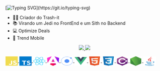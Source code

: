 [![Typing SVG](https://readme-typing-svg.herokuapp.com?font=Fira+Code&pause=1000&width=435&lines=Hello%2C+Ola%2C+%E3%81%93%E3%82%93%E3%81%AB%E3%81%A1%E3%81%AF.;Eu+sou+Kauã.)](https://git.io/typing-svg)

- 🧑‍💻 Criador do Trash-it
- 📚 Virando um Jedi no FrontEnd e um Sith no Backend 
- 💻 Optimize Deals
- 🏢 Trend Mobile

<div align="center">
  <a href="https://github.com/kauawerle">
  <img height="180em" src="https://github-readme-stats.vercel.app/api?username=kauawerle&show_icons=true&theme=midnight-purple&include_all_commits=true&count_private=true"/>
  <img height="180em" src="https://github-readme-stats.vercel.app/api/top-langs/?username=kauawerle&layout=compact&langs_count=7&theme=dark"/>
</div>
<div style="display: inline_block"><br>
  <img align="center" alt="Kaua-Js" height="30" width="40" src="https://raw.githubusercontent.com/devicons/devicon/master/icons/javascript/javascript-plain.svg">
  <img align="center" alt="Kaua-Ts" height="30" width="40" src="https://raw.githubusercontent.com/devicons/devicon/master/icons/typescript/typescript-plain.svg">
  <img align="center" alt="Kaua-React" height="30" width="40" src="https://raw.githubusercontent.com/devicons/devicon/master/icons/react/react-original.svg">
  <img align="center" alt="Kaua-Angular" height="30" width="40" src="https://raw.githubusercontent.com/devicons/devicon/master/icons/angular/angular-original.svg">
  <img align="center" alt="Kaua-Ionic" height="30" width="40" src="https://raw.githubusercontent.com/devicons/devicon/master/icons/ionic/ionic-original.svg">
  <img align="center" alt="Kaua-Vue" height="30" width="40" src="https://raw.githubusercontent.com/devicons/devicon/master/icons/vuejs/vuejs-original.svg">
  <img align="center" alt="Kaua-HTML" height="30" width="40" src="https://raw.githubusercontent.com/devicons/devicon/master/icons/html5/html5-original.svg">
  <img align="center" alt="Kaua-CSS" height="30" width="40" src="https://raw.githubusercontent.com/devicons/devicon/master/icons/css3/css3-original.svg">
  <img align="center" alt="Kaua-Csharp" height="30" width="40" src="https://raw.githubusercontent.com/devicons/devicon/master/icons/csharp/csharp-original.svg">
  <img align="center" alt="Kaua-NodeJs" height="30" width="40" src="https://raw.githubusercontent.com/devicons/devicon/master/icons/nodejs/nodejs-original.svg">
  <img align="center" alt="Kaua-Java" height="30" width="40" src="https://raw.githubusercontent.com/devicons/devicon/master/icons/java/java-original.svg">
</div>
